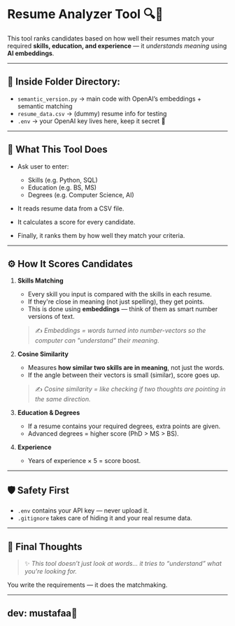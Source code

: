 # Resume Analyzer Tool 🔍📄

This tool ranks candidates based on how well their resumes match your required **skills, education, and experience** — it *understands meaning* using **AI embeddings**.

---

## 📁 Inside Folder Directory:

- `semantic_version.py` → main code with OpenAI’s embeddings + semantic matching
- `resume_data.csv` → (dummy) resume info for testing
- `.env` → your OpenAI key lives here, keep it secret 🤫

---

## 🧠 What This Tool Does

- Ask user to enter:
  - Skills (e.g. Python, SQL)
  - Education (e.g. BS, MS)
  - Degrees (e.g. Computer Science, AI)

- It reads resume data from a CSV file.
- It calculates a score for every candidate.
- Finally, it ranks them by how well they match your criteria.

---

## ⚙️ How It Scores Candidates

1. **Skills Matching**
   - Every skill you input is compared with the skills in each resume.
   - If they're close in meaning (not just spelling), they get points.
   - This is done using **embeddings** — think of them as smart number versions of text.

   > ✍️ *Embeddings = words turned into number-vectors so the computer can "understand" their meaning.*

2. **Cosine Similarity**
   - Measures **how similar two skills are in meaning**, not just the words.
   - If the angle between their vectors is small (similar), score goes up.

   > ✍️ *Cosine similarity = like checking if two thoughts are pointing in the same direction.*

3. **Education & Degrees**
   - If a resume contains your required degrees, extra points are given.
   - Advanced degrees = higher score (PhD > MS > BS).

4. **Experience**
   - Years of experience × 5 = score boost.

---

## 🛡️ Safety First

- `.env` contains your API key — never upload it.
- `.gitignore` takes care of hiding it and your real resume data.

---

## 🔮 Final Thoughts

> ✨ *This tool doesn’t just look at words... it tries to “understand” what you're looking for.*

You write the requirements — it does the matchmaking.

---

## dev: mustafaa🌹
